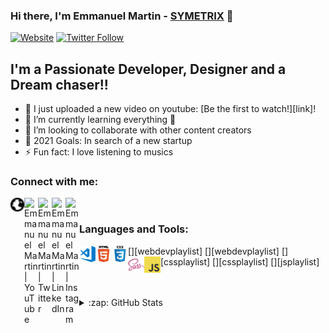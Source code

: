 ### Hi there, I'm Emmanuel Martin - [SYMETRIX][website] 👋

[![Website](https://img.shields.io/website?label=emmanuelcreations.in&style=for-the-badge&url=https%3A%2F%2Femmanuelcreations.in)](https://emmanuelcreations.in)
[![Twitter Follow](https://img.shields.io/twitter/follow/EmmanuelMartin?color=1DA1F2&logo=twitter&style=for-the-badge)](https://twitter.com/intent/follow?original_referer=https%3A%2F%2Fgithub.com%2FcodeSTACKr&screen_name=EmmanuelMartin)

## I'm a Passionate Developer, Designer and a Dream chaser!!

- 🔭 I just uploaded a new video on youtube: [Be the first to watch!][link]!
- 🌱 I’m currently learning everything 🤣
- 👯 I’m looking to collaborate with other content creators
- 🥅 2021 Goals: In search of a new startup
- ⚡ Fun fact: I love listening to musics

### Connect with me:

[<img align="left" alt="emmanuelcreations.in" width="22px" src="https://raw.githubusercontent.com/iconic/open-iconic/master/svg/globe.svg" />][website]
[<img align="left" alt="Emmanuel Martin | YouTube" width="22px" src="https://cdn.jsdelivr.net/npm/simple-icons@v3/icons/youtube.svg" />][youtube]
[<img align="left" alt="Emmanuel Martin | Twitter" width="22px" src="https://cdn.jsdelivr.net/npm/simple-icons@v3/icons/twitter.svg" />][twitter]
[<img align="left" alt="Emmanuel Martin | LinkedIn" width="22px" src="https://cdn.jsdelivr.net/npm/simple-icons@v3/icons/linkedin.svg" />][linkedin]
[<img align="left" alt="Emmanuel Martin | Instagram" width="22px" src="https://cdn.jsdelivr.net/npm/simple-icons@v3/icons/instagram.svg" />][instagram]

<br />

### Languages and Tools:

[<img align="left" alt="Visual Studio Code" width="26px" src="https://raw.githubusercontent.com/github/explore/80688e429a7d4ef2fca1e82350fe8e3517d3494d/topics/visual-studio-code/visual-studio-code.png" />][webdevplaylist]
[<img align="left" alt="HTML5" width="26px" src="https://raw.githubusercontent.com/github/explore/80688e429a7d4ef2fca1e82350fe8e3517d3494d/topics/html/html.png" />][webdevplaylist]
[<img align="left" alt="CSS3" width="26px" src="https://raw.githubusercontent.com/github/explore/80688e429a7d4ef2fca1e82350fe8e3517d3494d/topics/css/css.png" />][cssplaylist]
[<img align="left" alt="Sass" width="26px" src="https://raw.githubusercontent.com/github/explore/80688e429a7d4ef2fca1e82350fe8e3517d3494d/topics/sass/sass.png" />][cssplaylist]
[<img align="left" alt="JavaScript" width="26px" src="https://raw.githubusercontent.com/github/explore/80688e429a7d4ef2fca1e82350fe8e3517d3494d/topics/javascript/javascript.png" />][jsplaylist]

<br />
<br />

<details>
  <summary>:zap: GitHub Stats</summary>

  <img align="left" alt="Emmanuel Martin's GitHub Stats" src="https://github-readme-stats.vercel.app/api?username=ericemmanuel&show_icons=true&hide_border=true&hide=stars,commits,prs,issues,contribs" />

</details>

[website]: https://www.emmanuelcreations.in
[twitter]: https://twitter.com/ec_officials
[youtube]: https://www.youtube.com/channel/UCha3o_s0Ze0zIhIiTYpGRnQ
[instagram]: https://www.instagram.com/the.record.label/
[linkedin]: https://www.linkedin.com/in/emmanuelcreations/
